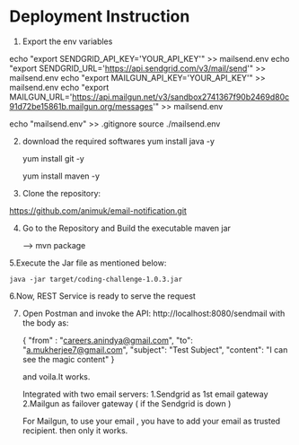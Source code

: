 Deployment Instruction
=============================

1. Export the env variables

echo "export SENDGRID_API_KEY='YOUR_API_KEY'" >> mailsend.env
echo "export SENDGRID_URL='https://api.sendgrid.com/v3/mail/send'" >> mailsend.env
echo "export MAILGUN_API_KEY='YOUR_API_KEY'" >> mailsend.env
echo "export MAILGUN_URL='https://api.mailgun.net/v3/sandbox2741367f90b2469d80c91d72be15861b.mailgun.org/messages'" >> mailsend.env

echo "mailsend.env" >> .gitignore
source ./mailsend.env

2. download the required softwares
   yum install java -y
   
   yum install git -y
   
   yum install maven -y

3. Clone the repository:

https://github.com/animuk/email-notification.git
	
4. Go to the Repository and Build the executable maven jar

	--> mvn package
	
5.Execute the Jar file as mentioned below:

	java -jar target/coding-challenge-1.0.3.jar
	
6.Now, REST Service is ready to serve the request

7. Open Postman and invoke the API: http://localhost:8080/sendmail with the body as:

   {
	"from" : "careers.anindya@gmail.com",
	"to": "a.mukherjee7@gmail.com",
	"subject": "Test Subject",
	"content": "I can see the magic content"
   }
   
   and voila.It works.
   
   Integrated with two email servers:
   1.Sendgrid as 1st email gateway
   2.Mailgun as failover gateway ( if the Sendgrid is down )
   
   For Mailgun, to use your email , you have to add your email as trusted recipient. then only it works.
   
   
	

